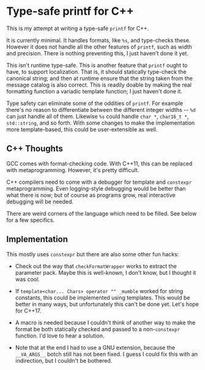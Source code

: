 # Type-safe printf for C++

This is my attempt at writing a type-safe `printf` for C++.

It is currently minimal.  It handles formats, like `%s`, and
type-checks these.  However it does not handle all the other features
of `printf`, such as width and precision.  There is nothing preventing
this, I just haven't done it yet.

This isn't runtime type-safe.  This is another feature that `printf`
ought to have, to support localization.  That is, it should statically
type-check the canonical string; and then at runtime ensure that the
string taken from the message catalog is also correct.  This is
readily doable by making the real formatting function a variadic
template function; I just haven't done it.

Type safety can eliminate some of the oddities of `printf`.  For
example there's no reason to differentiate between the different
integer widths -- `%d` can just handle all of them.  Likewise `%s`
could handle `char *`, `char16_t *`, `std::string`, and so forth.
With some changes to make the implementation more template-based, this
could be user-extensible as well.

## C++ Thoughts

GCC comes with format-checking code.  With C++11, this can be replaced
with metaprogramming.  However, it's pretty difficult.

C++ compilers need to come with a debugger for template and
`constexpr` metaprogramming.  Even logging-style debugging would be
better than what there is now; but of course as programs grow, real
interactive debugging will be needed.

There are weird corners of the language which need to be filled.  See
below for a few specifics.

## Implementation

This mostly uses `constexpr` but there are also some other fun hacks:

* Check out the way that `checkFormatWrapper` works to extract the
  parameter pack.  Maybe this is well-known, I don't know, but I
  thought it was cool.

* If `template<char... Chars> operator "" _mumble` worked for string
  constants, this could be implemented using templates.  This would be
  better in many ways, but unfortunately this can't be done yet.
  Let's hope for C++17.

* A macro is needed because I couldn't think of another way to make
  the format be both statically checked and passed to a
  non-`constexpr` function.  I'd love to hear a solution.

* Note that at the end I had to use a GNU extension, because the
  `__VA_ARGS__` botch still has not been fixed.  I guess I could fix
  this with an indirection, but I couldn't be bothered.
